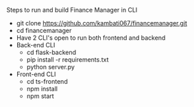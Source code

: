 Steps to run and build Finance Manager in CLI
- git clone https://github.com/kambati067/financemanager.git
- cd financemanager
- Have 2 CLI's open to run both frontend and backend
- Back-end CLI
  - cd flask-backend
  - pip install -r requirements.txt
  - python server.py
- Front-end CLI
  - cd ts-frontend
  - npm install
  - npm start
